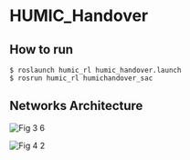 # HUMIC_Handover

## How to run
    $ roslaunch humic_rl humic_handover.launch
    $ rosrun humic_rl humichandover_sac
    

## Networks Architecture
![Fig 3 6](https://user-images.githubusercontent.com/37207332/166152389-1510e964-673b-4ede-a106-c2d7c22f727a.jpg)

![Fig 4 2](https://user-images.githubusercontent.com/37207332/166152349-589da29c-6eda-4794-9658-3626a971a744.jpg)

